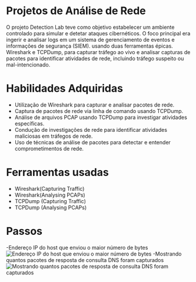 #  Projetos de Análise de Rede
O projeto Detection Lab teve como objetivo estabelecer um ambiente controlado para simular e detetar ataques cibernéticos. O foco principal era ingerir e analisar logs em um sistema de gerenciamento de eventos e informações de segurança (SIEM).
usando duas ferramentas épicas. Wireshark e TCPDump, para capturar tráfego ao vivo e analisar capturas de pacotes para identificar atividades de rede, incluindo tráfego suspeito ou mal-intencionado.

# Habilidades Adquiridas
- Utilização de Wireshark para capturar e analisar pacotes de rede.
- Captura de pacotes de rede via linha de comando usando TCPDump.
- Análise de arquivos PCAP usando TCPDump para investigar atividades específicas.
- Condução de investigações de rede para identificar atividades maliciosas em tráfegos de rede.
- Uso de técnicas de análise de pacotes para detectar e entender comprometimentos de rede.



# Ferramentas usadas
- Wireshark(Capturing Traffic)
- Wireshark(Analysing PCAPs)
- TCPDump (Capturing Traffic)
- TCPDump (Analysing PCAPs)

# Passos
-Endereço IP do host que enviou o maior número de bytes
![Endereço IP do host que enviou o maior número de bytes](https://github.com/user-attachments/assets/8a1d95b3-55a2-4436-839a-d8d19317776a)
-Mostrando quantos pacotes de resposta de consulta DNS foram capturados
![Mostrando quantos pacotes de resposta de consulta DNS foram capturados](https://github.com/user-attachments/assets/387c0b14-efeb-4873-8fec-5ad000d11f6b)





